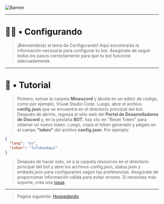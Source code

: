 ![Banner](https://github.com/Henry8K/Minescord/assets/119537238/a317950d-b097-4ea3-ad12-d6162ba59f52)

---

# 👨‍🔧 • Configurando

> ¡Bienvenido(a) al tema de Configurando! Aquí encontrarás la información necesaria para configurar tu bot. Asegúrate de seguir todos los pasos correctamente para que tu bot funcione adecuadamente.

---

# 🎯 • Tutorial

> Primero, extrae la carpeta **Minescord** y ábrela en un editor de código, como por ejemplo, Visual Studio Code. Luego, abre el archivo **config.json** que se encuentra en el directorio principal del bot. Después de abrirlo, regresa al sitio web del **Portal de Desarrolladores de Discord** y, en la pestaña **BOT**, haz clic en "Reset Token" para obtener un nuevo token. Luego, copia el token generado y pégalo en el campo **"token"** del archivo **config.json**. Por ejemplo:

```json
{
  "lang": "es",
  "token": "TuTokenAquí"
}
```

> Después de hacer esto, ve a la carpeta resources en el directorio principal del bot y abre los archivos config.json, status.json y embeds.json para configurarlos según tus preferencias. Asegúrate de proporcionar información válida para evitar errores. Si necesitas más soporte, crea una [issue](https://github.com/Henry8K/Minescord/issues).

--- 

> Página siguiente: [Hospedando](https://github.com/Henry8K/Minescord/tree/main/docs/wiki/es/hospedando.md)